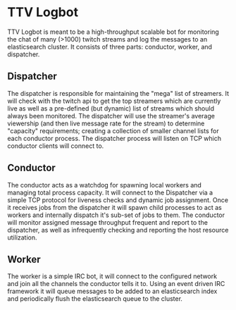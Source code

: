 # TTV Logbot

TTV Logbot is meant to be a high-throughput scalable bot for monitoring the chat of many (>1000) twitch streams and log the messages to an elasticsearch cluster. It consists of three parts: conductor, worker, and dispatcher.

## Dispatcher
The dispatcher is responsible for maintaining the "mega" list of streamers. It will check with the twitch api to get the top streamers which are currently live as well as a pre-defined (but dynamic) list of streams which should always been monitored. The dispatcher will use the streamer's average viewership (and then live message rate for the stream) to determine "capacity" requirements; creating a collection of smaller channel lists for each conductor process. The dispatcher process will listen on TCP which conductor clients will connect to.

## Conductor
The conductor acts as a watchdog for spawning local workers and managing total process capacity. It will connect to the Dispatcher via a simple TCP protocol for liveness checks and dynamic job assignment. Once it receives jobs from the dispatcher it will spawn child processes to act as workers and internally dispatch it's sub-set of jobs to them. The conductor will monitor assigned message throughput frequent and report to the dispatcher, as well as infrequently checking and reporting the host resource utilization.

## Worker
The worker is a simple IRC bot, it will connect to the configured network and join all the channels the conductor tells it to. Using an event driven IRC framework it will queue messages to be added to an elasticsearch index and periodically flush the elasticsearch queue to the cluster.